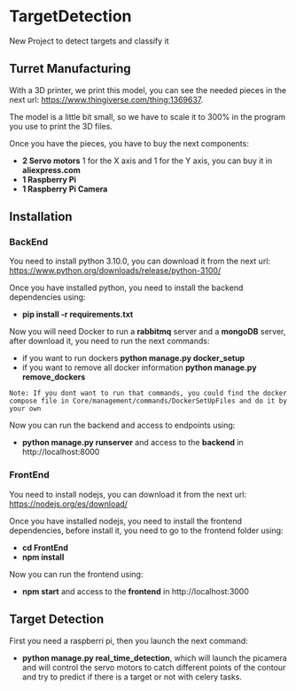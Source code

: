 # TargetDetection
New Project to detect targets and classify it

## Turret Manufacturing
With a 3D printer, we print this model, you can see the needed pieces in the next url:
https://www.thingiverse.com/thing:1369637.

The model is a little bit small, so we have to scale it to 300% in the program you use to print the 3D files.

Once you have the pieces, you have to buy the next components:
* **2 Servo motors** 1 for the X axis and 1 for the Y axis, you can buy it in **aliexpress.com**
* **1 Raspberry Pi**
* **1 Raspberry Pi Camera**


## Installation

### BackEnd
You need to install python 3.10.0, you can download it from the next url: https://www.python.org/downloads/release/python-3100/

Once you have installed python, you need to install the backend dependencies using:
* **pip install -r requirements.txt**

Now you will need Docker to run a **rabbitmq** server and a **mongoDB** server, after download it, you need to run the next commands:
* if you want to run dockers **python manage.py docker_setup**
* if you want to remove all docker information **python manage.py remove_dockers**
 
`` Note: If you dont want to run that commands, you could find the docker compose file
in Core/management/commands/DockerSetUpFiles and do it by your own ``

Now you can run the backend and access to endpoints using:
* **python manage.py runserver** and access to the **backend** in http://localhost:8000

### FrontEnd
You need to install nodejs, you can download it from the next url: https://nodejs.org/es/download/

Once you have installed nodejs, you need to install the frontend dependencies, before install it, you need to go to the frontend folder using:
* **cd FrontEnd**
* **npm install**

Now you can run the frontend using:
* **npm start** and access to the **frontend** in http://localhost:3000

## Target Detection

First you need a raspberri pi, then you launch the next command:
* **python manage.py real_time_detection**, which will launch the picamera and will control the servo motors 
to catch different points of the contour and try to predict if there is a target or not with celery tasks.